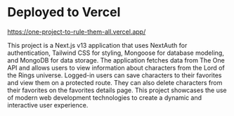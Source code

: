 # Deployed to Vercel

https://one-project-to-rule-them-all.vercel.app/

This project is a Next.js v13 application that uses NextAuth for authentication, Tailwind CSS for styling, Mongoose for database modeling, and MongoDB for data storage. The application fetches data from The One API and allows users to view information about characters from the Lord of the Rings universe. Logged-in users can save characters to their favorites and view them on a protected route. They can also delete characters from their favorites on the favorites details page. This project showcases the use of modern web development technologies to create a dynamic and interactive user experience.
